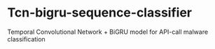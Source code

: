 # Tcn-bigru-sequence-classifier
Temporal Convolutional Network + BiGRU model for API-call malware classification
